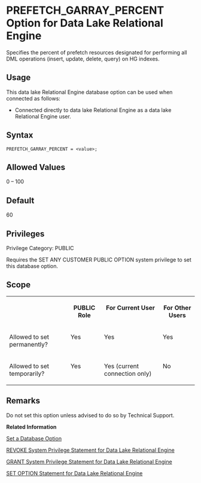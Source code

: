 <!-- loioa64ab57584f21015ad62aad9216779d3 -->

# PREFETCH\_GARRAY\_PERCENT Option for Data Lake Relational Engine

Specifies the percent of prefetch resources designated for performing all DML operations \(insert, update, delete, query\) on HG indexes.



<a name="loioa64ab57584f21015ad62aad9216779d3__section_lnq_tpr_znb"/>

## Usage

This data lake Relational Engine database option can be used when connected as follows:

-   Connected directly to data lake Relational Engine as a data lake Relational Engine user.



<a name="loioa64ab57584f21015ad62aad9216779d3__section_zx3_g24_hrb"/>

## Syntax

```
PREFETCH_GARRAY_PERCENT = <value>;
```



<a name="loioa64ab57584f21015ad62aad9216779d3__iq_refso_854"/>

## Allowed Values

0 – 100



<a name="loioa64ab57584f21015ad62aad9216779d3__iq_refso_855"/>

## Default

60



<a name="loioa64ab57584f21015ad62aad9216779d3__section_k3c_gxb_3qb"/>

## Privileges

Privilege Category: PUBLIC

Requires the SET ANY CUSTOMER PUBLIC OPTION system privilege to set this database option.



<a name="loioa64ab57584f21015ad62aad9216779d3__iq_refso_856"/>

## Scope


<table>
<tr>
<th valign="top">

 

</th>
<th valign="top">

PUBLIC Role

</th>
<th valign="top">

For Current User

</th>
<th valign="top">

For Other Users

</th>
</tr>
<tr>
<td valign="top">

Allowed to set permanently?

</td>
<td valign="top">

Yes

</td>
<td valign="top">

Yes

</td>
<td valign="top">

Yes

</td>
</tr>
<tr>
<td valign="top">

Allowed to set temporarily?

</td>
<td valign="top">

Yes

</td>
<td valign="top">

Yes \(current connection only\)

</td>
<td valign="top">

No

</td>
</tr>
</table>



<a name="loioa64ab57584f21015ad62aad9216779d3__iq_refso_857"/>

## Remarks

Do not set this option unless advised to do so by Technical Support.

**Related Information**  


[Set a Database Option](set-a-database-option-0dcb893.md "You set options with the SET OPTION statement.")

[REVOKE System Privilege Statement for Data Lake Relational Engine](../080-sql-statements/revoke-system-privilege-statement-for-data-lake-relational-engine-a3eadda.md "Removes specific system privileges from specific users and the right to administer the privilege.")

[GRANT System Privilege Statement for Data Lake Relational Engine](../080-sql-statements/grant-system-privilege-statement-for-data-lake-relational-engine-a3dfcb0.md "Grants specific system privileges to users or roles, with or without administrative rights.")

[SET OPTION Statement for Data Lake Relational Engine](../080-sql-statements/set-option-statement-for-data-lake-relational-engine-a625da7.md "Changes options that affect the behavior of the database and its compatibility with Transact-SQL. Setting the value of an option can change the behavior for all users or an individual user, in either a temporary or permanent scope.")

